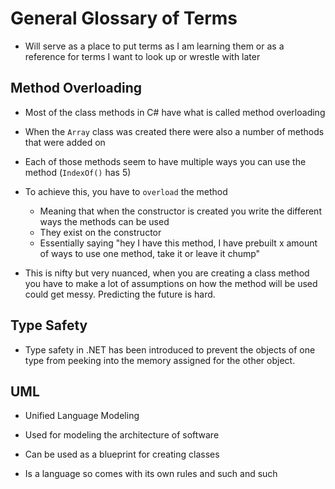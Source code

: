 # General Glossary of Terms

* Will serve as a place to put terms as I am learning them or as a reference for terms I want to look up or wrestle with later

## Method Overloading

* Most of the class methods in C# have what is called method overloading

* When the `Array` class was created there were also a number of methods that were added on

* Each of those methods seem to have multiple ways you can use the method (`IndexOf()` has 5)

* To achieve this, you have to `overload` the method
  * Meaning that when the constructor is created you write the different ways the methods can be used
  * They exist on the constructor
  * Essentially saying "hey I have this method, I have prebuilt x amount of ways to use one method, take it or leave it chump"

* This is nifty but very nuanced, when you are creating a class method you have to make a lot of assumptions on how the method will be used
could get messy. Predicting the future is hard.

## Type Safety

* Type safety in .NET has been introduced to prevent the objects of one type from peeking into the memory assigned for the other object.

## UML

* Unified Language Modeling

* Used for modeling the architecture of software

* Can be used as a blueprint for creating classes

* Is a language so comes with its own rules and such and such